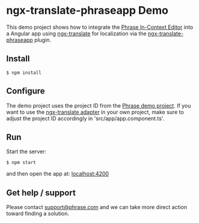# ngx-translate-phraseapp Demo

This demo project shows how to integrate the [Phrase In-Context Editor](https://phrase.com/) into a Angular app using [ngx-translate](https://github.com/ngx-translate/core) for localization via the [ngx-translate-phraseapp](https://github.com/phrase/ngx-translate-phraseapp) plugin.

## Install

    $ npm install

## Configure

The demo project uses the project ID from the [Phrase demo project](http://demo.phrase.com/). If you want to use the [ngx-translate adapter](https://github.com/phrase/ngx-translate-phraseapp) in your own project, make sure to adjust the project ID accordingly in 'src/app/app.component.ts'.

## Run

Start the server:

    $ npm start

and then open the app at: [localhost:4200](http://localhost:4200)

## Get help / support

Please contact [support@phrase.com](mailto:support@phrase.com?subject=[GitHub]%20) and we can take more direct action toward finding a solution.

